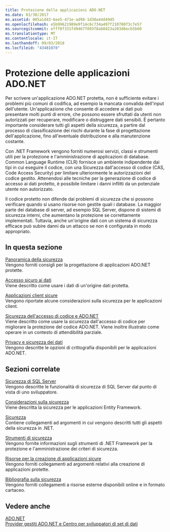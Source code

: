 ```yaml
---
title: Protezione delle applicazioni ADO.NET
ms.date: 03/30/2017
ms.assetid: 005a1d43-6ee5-471e-ad98-1d30a44d49d5
ms.openlocfilehash: e5b99621989e9f14c6c734a497f210780f3c7e57
ms.sourcegitcommit: efff8f331fd9467f093f8ab8d23a203d6ecb5b60
ms.translationtype: MT
ms.contentlocale: it-IT
ms.lasthandoff: 09/03/2018
ms.locfileid: "43481078"
---
```

# <a name="securing-adonet-applications"></a>Protezione delle applicazioni ADO.NET
Per scrivere un'applicazione ADO.NET protetta, non è sufficiente evitare i problemi più comuni di codifica, ad esempio la mancata convalida dell'input dell'utente. Un'applicazione che consente di accedere ai dati può presentare molti punti di errore, che possono essere sfruttati da utenti non autorizzati per recuperare, modificare o distruggere dati sensibili. È pertanto importante considerare tutti gli aspetti della sicurezza, a partire dal processo di classificazione dei rischi durante la fase di progettazione dell'applicazione, fino all'eventuale distribuzione e alla manutenzione costante.  
  
 Con .NET Framework vengono forniti numerosi servizi, classi e strumenti utili per la protezione e l'amministrazione di applicazioni di database. Common Language Runtime (CLR) fornisce un ambiente indipendente dai tipi in cui eseguire il codice, con una Sicurezza dall'accesso di codice (CAS, Code Access Security) per limitare ulteriormente le autorizzazioni del codice gestito. Attenendosi alle tecniche per la generazione di codice di accesso ai dati protetto, è possibile limitare i danni inflitti da un potenziale utente non autorizzato.  
  
 Il codice protetto non difende dai problemi di sicurezza che si possono verificare quando si usano risorse non gestite quali i database. La maggior parte dei database di server, ad esempio SQL Server, dispone di sistemi di sicurezza interni, che aumentano la protezione se correttamente implementati. Tuttavia, anche un'origine dati con un sistema di sicurezza efficace può subire danni da un attacco se non è configurata in modo appropriato.  
  
## <a name="in-this-section"></a>In questa sezione  
 [Panoramica della sicurezza](../../../../docs/framework/data/adonet/security-overview.md)  
 Vengono forniti consigli per la progettazione di applicazioni ADO.NET protette.  
  
 [Accesso sicuro ai dati](../../../../docs/framework/data/adonet/secure-data-access.md)  
 Viene descritto come usare i dati di un'origine dati protetta.  
  
 [Applicazioni client sicure](../../../../docs/framework/data/adonet/secure-client-applications.md)  
 Vengono riportate alcune considerazioni sulla sicurezza per le applicazioni client.  
  
 [Sicurezza dell'accesso di codice e ADO.NET](../../../../docs/framework/data/adonet/code-access-security.md)  
 Viene descritto come usare la sicurezza dall'accesso di codice per migliorare la protezione del codice ADO.NET. Viene inoltre illustrato come operare in un contesto di attendibilità parziale.  
  
 [Privacy e sicurezza dei dati](../../../../docs/framework/data/adonet/privacy-and-data-security.md)  
 Vengono descritte le opzioni di crittografia disponibili per le applicazioni ADO.NET.  
  
## <a name="related-sections"></a>Sezioni correlate  
 [Sicurezza di SQL Server](../../../../docs/framework/data/adonet/sql/sql-server-security.md)  
 Vengono descritte le funzionalità di sicurezza di SQL Server dal punto di vista di uno sviluppatore.  
  
 [Considerazioni sulla sicurezza](../../../../docs/framework/data/adonet/ef/security-considerations.md)  
 Viene descritta la sicurezza per le applicazioni Entity Framework.  
  
 [Sicurezza](../../../../docs/standard/security/index.md)  
 Contiene collegamenti ad argomenti in cui vengono descritti tutti gli aspetti della sicurezza in .NET.  
  
 [Strumenti di sicurezza](https://msdn.microsoft.com/library/2a3eb98a-2de6-4fba-b41c-01a74d354c11)  
 Vengono fornite informazioni sugli strumenti di .NET Framework per la protezione e l'amministrazione dei criteri di sicurezza.  
  
 [Risorse per la creazione di applicazioni sicure](https://msdn.microsoft.com/library/0ebf5f69-76f2-498a-a2df-83cf3443e132)  
 Vengono forniti collegamenti ad argomenti relativi alla creazione di applicazioni protette.  
  
 [Bibliografia sulla sicurezza](/visualstudio/ide/security-bibliography)  
 Vengono forniti collegamenti a risorse esterne disponibili online e in formato cartaceo.  
  
## <a name="see-also"></a>Vedere anche  
 [ADO.NET](../../../../docs/framework/data/adonet/index.md)  
 [Provider gestiti ADO.NET e Centro per sviluppatori di set di dati](https://go.microsoft.com/fwlink/?LinkId=217917)
